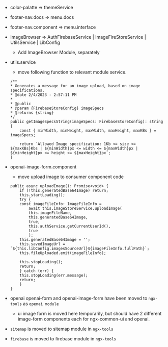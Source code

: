 - color-palatte => themeService
- footer-nav.docs => menu.docs
- footer-nav.component => menu.interface
- ImageBrowser => AuthFirebaseService | ImageFireStoreService | UtilsService | LibConfig
    - Add ImageBrowser Module, separately
- utils.service
    - move following function to relevant module service.
    ```
    /**
    * Generates a message for an image upload, based on image specifications.
    * @date 2/4/2023 - 2:57:11 PM
    *
    * @public
    * @param {FirebaseStoreConfig} imageSpecs
    * @returns {string}
    */
    public getImageSpecsString(imageSpecs: FirebaseStoreConfig): string {
        const { minWidth, minHeight, maxWidth, maxHeight, maxKBs } = imageSpecs;

        return `Allowed Image specification: 1Kb <= size <= ${maxKBs}Kbs | ${minWidth}px <= width <= ${maxWidth}px | ${minHeight}px <= height <= ${maxHeight}px`;
    }

    ```
- openai-image-form.component
    - move upload image to consumer component code
    ```
    public async uploadImage(): Promise<void> {
        if (!this.generatedBase64Image) return;
        this.startLoading();
        try {
        const imageFileInfo: ImageFileInfo =
            await this.imageStoreService.uploadImage(
            this.imageFileName,
            this.generatedBase64Image,
            true,
            this.authService.getCurrentUserId(),
            true
            );
        this.generatedBase64Image = '';
        this.savedImageUrl = `${this.libConfig.imagesSourceUrl}${imageFileInfo.fullPath}`;
        this.fileUploaded.emit(imageFileInfo);

        this.stopLoading();
        return;
        } catch (err) {
        this.stopLoading(err.message);
        return;
        }
    }
    ```
- openai openai-form and openai-image-form have been moved to `ngx-tools` as `openai module`
    - ui image form is moved here temporarily, but should have 2 different image-form components each for ngx-common-ui and openai.

- `sitemap` is moved to sitemap module in `ngx-tools`
- `firebase` is moved to firebase module in `ngx-tools`
